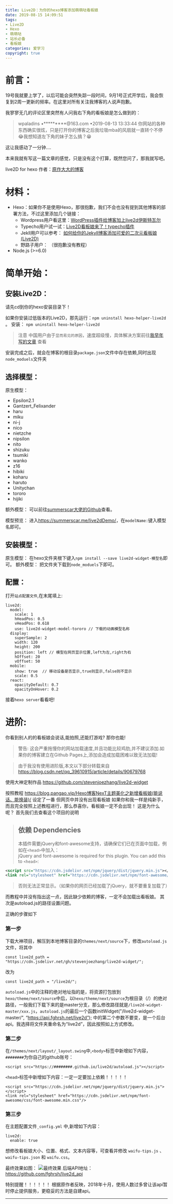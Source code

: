 ```yaml
---
title: Live2D：为你的hexo博客添加萌萌哒看板娘
date: 2019-08-15 14:09:51
tags:
- Live2D
- Hexo
- 萌萌哒
- 站长必备
- 看板娘
categories: 爱学习
copyright: true
---
```

# 前言：

19号我就要上学了，以后可能会突然失踪一段时间，9月1号正式开学后，我会恢复到2周一更新的频率。在这里对所有关注我博客的人说声抱歉。

我寥寥无几的评论区里突然有人问我右下角的看板娘是怎么做到的：

> wpaladins •\*\*\*\*\*\*\*\*\*@163.com •2019-08-13 13:33:44
> 你网站的各种东西确实很炫，只是打开你的博客之后我垃圾mba的风扇就一直转个不停😂我想知道左下角的妹子怎么搞？😁

这让我感动了一分钟....

本来我就有写这一篇文章的感觉，只是没有这个打算，既然您问了，那我就写吧。

live2D for hexo 作者：[原作大大的博客](https://huaji8.top/post/live2d-plugin-2.0/)

# 材料：
- Hexo：如果你不是使用Hexo，那很抱歉，我们不会也没有提到其他博客的部署方法，不过这里添加几个链接：
	- Wordpress用户看这里：[WordPress插件给博客加上live2d伊斯特瓦尔](https://www.mom1.cn/4231.html)
	- Typecho用户试一试：[Live2D看板娘来了！typecho插件](https://qqdie.com/archives/l2d233.html)
	- Jekll用户可以参考： [如何给你的Jekyll博客添加可爱的二次元看板娘(Live2D)](https://done.moe/tutorial/2018/08/11/how-to-add-cute-live2d-in-jekyll-blog/)
	- 野路子用户： （很抱歉没有教程）
- Node.js (>=6.0)

# 简单开始：

## 安装Live2D：

请先cd到你的hexo安装目录下！

如果你安装过低版本的Live2D，那先运行：`npm uninstall hexo-helper-live2d` 。
安装： `npm uninstall hexo-helper-live2d`

> 注意
> 中国用户由于`显而易见的原因`，速度超级慢，具体解决方案前往[我早年写的文章](/2019/07/19/国内加快NPM下载速度/#more) 查看

安装完成之后，就会在博客的根目录`package.json`文件中存在依赖,同时出现`node_moduels`文件夹
## 选择模型：
原生模型：

- Epsilon2.1
- Gantzert_Felixander
- haru
- miku
- ni-j
- nico
- nietzche
- nipsilon
- nito
- shizuku
- tsumiki
- wanko
- z16
- hibiki
- koharu
- haruto
- Unitychan
- tororo
- hijiki

额外模型：
可以前往[summerscar大佬的Github](https://github.com/summerscar/live2dDemo)查看。

模型预览：
进入<https://summerscar.me/live2dDemo/>，在`modelName:`键入模型名即可。

## 安装模型：

原生模型： 在hexo文件夹根下键入`npm install --save live2d-widget-模型名`即可。
额外模型： 把文件夹下载到`node_moduels`下即可。

## 配置：

打开`站点配置文件`,在末尾填上:

```
live2d:
  model:
    scale: 1
    hHeadPos: 0.5
    vHeadPos: 0.618
    use: live2d-widget-model-tororo // 下载的动画模型名称
  display:
    superSample: 2
    width: 120
    height: 200
    position: left // 模型在网页显示位置,left为左,right为右
    hOffset: 20
    vOffset: 50
  mobile:
    show: true  // 移动设备是否显示,true则显示,false则不显示
    scale: 0.5
  react:
    opacityDefault: 0.7
    opacityOnHover: 0.2
```

接着`hexo server`看看吧!

# 进阶:

你看到别人的的看板娘会说话,能拍照,还能打游戏?
那你也能!

> 警告:
> 这会严重拖慢你的网站加载速度,并且功能比较鸡肋,并不建议添加.如果你的博客建立在Github Pages上,添加会造成加载困难以致无法加载!

> 由于我没有使用进阶版,本文以下部分转载来自<https://blog.csdn.net/qq_39610915/article/details/90679768>

使用大神定制作品
<https://github.com/stevenjoezhang/live2d-widget>

按照教程
<https://blog.pangao.vip/Hexo博客NexT主题美化之新增看板娘(能说话、能换装)/>
设定了一番
但网页中并没有出现看板娘
如果你和我一样是纯新手，而且完全按照上述教程进行，那么恭喜你，看板娘一定不会出现！
这是为什么呢？
首先我们去查看这个项目的说明

> ## 依赖 Dependencies
> 本插件需要jQuery和font-awesome支持，请确保它们已在页面中加载，例如在`<head>`中加入：  
> jQuery and font-awesome is required for this plugin. You can add this to `<head>`:
```xml
<script src="https://cdn.jsdelivr.net/npm/jquery/dist/jquery.min.js"></script>
<link rel="stylesheet" href="https://cdn.jsdelivr.net/npm/font-awesome/css/font-awesome.min.css">
```
> 否则无法正常显示。（如果你的网页已经加载了jQuery，就不要重复加载了）

而教程中并没有指出这一点，因此缺少依赖的博客，一定不会加载出看板娘。
其次是autoload.js的路径设置问题。

正确的步骤如下
### 第一步
下载大神项目，解压到本地博客目录的`themes/next/source`下，修改`autoload.js`文件，将其中
```
const live2d_path = "https://cdn.jsdelivr.net/gh/stevenjoezhang/live2d-widget/";
```
改为

```
const live2d_path = "/live2d/";
```

`autoload.js`中的注释的绝对地址指的是，将资源打包放到`hexo/theme/next/source`中后，以`hexo/theme/next/source`为根目录（/）的绝对路径，一般我们下载下来的是master分支，那么修改路径就是`/live2d-widget-master/xxx.js`，`autoload.js`的最后一个函数initWidget("/live2d-widget-master/", “https://api.fghrsh.net/live2d”); 中的第二个参数不要变，是一个后台api。我选择将文件夹重命名为“live2d”，因此按照如上方式修改。

### 第二步
在`/themes/next/layout/_layout.swing`中,`<body>`标签中新增如下内容，`########`为你自己的github账号：

```
<script src="https://########.github.io/live2d/autoload.js"></script>
```

`<head>`标签中新增如下内容：一定一定要加上依赖！！！！！

```
<script src="https://cdn.jsdelivr.net/npm/jquery/dist/jquery.min.js"></script>
<link rel="stylesheet" href="https://cdn.jsdelivr.net/npm/font-awesome/css/font-awesome.min.css"/>
```

### 第三步
在主题配置文件`_config.yml` 中,新增如下内容：

```
live2d:
  enable: true
```

想修改看板娘大小、位置、格式、文本内容等，可查看并修改 `waifu-tips.js` 、 `waifu-tips.json` 和 `waifu.css`。

最终效果如图：
![](https://unpkg.zhimg.com/chenyfan-oss@1.0.0/pic/KBN.png "最终效果")
后端API地址：
<https://github.com/fghrsh/live2d_api>

特别提醒！！！！！！
根据原作者反映，2018年十月，使用人数过多曾让该api暂时停止提供服务，更稳妥的方法是自建api。
- - -
